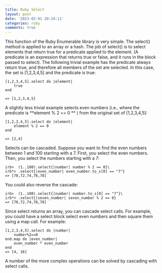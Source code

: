 ```yaml
---
title: Ruby Select
layout: post
date: '2023-02-01 20:24:11'
categories: ruby
comments: true
---
```


This function of the Ruby Enumerable library is very simple. The select()
method is applied to an array or a hash. The job of select() is to select
elements that return true for a predicate applied to the element. (A predicate
is an expression that returns true or false, and it runs in the block passed
to select).
The following trivial example has the predicate always return true,
and therefore all members of the set are selected. In this case, the set is
[1,2,3,4,5] and the predicate is true:

```
[1,2,3,4,5].select do |element|
    true
end
```

```
=> [1,2,3,4,5]
```

A slightly less trivial example selects even numbers (i.e., where the
predicate is **element % 2 == 0 ** ) from the original set of [1,2,3,4,5]:

```
[1,2,3,4,5].select do |element|
    element % 2 == 0
end
```

```
=> [2,4]
```

Selects can be cascaded. Suppose you want to find the even numbers
between 1 and 100 starting with a 7. First, you select the even numbers.
Then, you select the numbers starting with a 7:

```
irb>  (1..100).select{|number| number % 2 == 0}\
irb*> .select{|even_number| even_number.to_s[0] == "7"}
=> [70,72.74,76,78]
```

You could also reverse the cascade:

```
irb>  (1..100).select{|number| number.to_s[0] == "7"}\
irb*> .select{|seven_number| seven_number % 2 == 0}
=> [70,72.74,76,78]
```

Since select returns an array, you can cascade select calls. For
example, you could have a select block select even numbers and then
square them using a map call. For example:

```
[1,2,3,4,5].select do |number|
    number%2==0
end.map do |even_number|
    even_number * even_number
end
=> [4, 16]
```

A number of the more complex operations can be solved by cascading
with select calls.